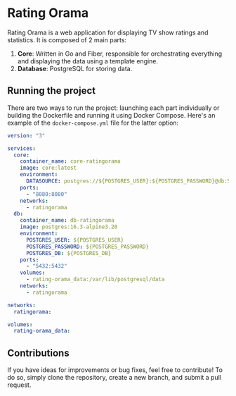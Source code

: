 # Rating Orama

Rating Orama is a web application for displaying TV show ratings and statistics.
It is composed of 2 main parts:

1. **Core**: Written in Go and Fiber, responsible for orchestrating everything
   and displaying the data using a template engine.
2. **Database**: PostgreSQL for storing data.

## Running the project

There are two ways to run the project: launching each part individually or
building the Dockerfile and running it using Docker Compose. Here's an example
of the `docker-compose.yml` file for the latter option:

```yaml
version: "3"

services:
  core:
    container_name: core-ratingorama
    image: core:latest
    environment:
      DATASOURCE: postgres://${POSTGRES_USER}:${POSTGRES_PASSWORD}@db:5432/${POSTGRES_DB}?sslmode=disable
    ports:
      - "8080:8080"
    networks:
      - ratingorama
  db:
    container_name: db-ratingorama
    image: postgres:16.3-alpine3.20
    environment:
      POSTGRES_USER: ${POSTGRES_USER}
      POSTGRES_PASSWORD: ${POSTGRES_PASSWORD}
      POSTGRES_DB: ${POSTGRES_DB}
    ports:
      - "5432:5432"
    volumes:
      - rating-orama_data:/var/lib/postgresql/data
    networks:
      - ratingorama

networks:
  ratingorama:

volumes:
  rating-orama_data:
```

## Contributions

If you have ideas for improvements or bug fixes, feel free to contribute! To do
so, simply clone the repository, create a new branch, and submit a pull request.
